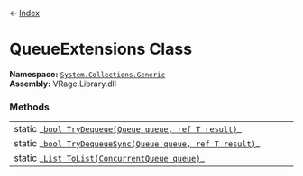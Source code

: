 ← [Index](index)
# QueueExtensions Class
**Namespace:** [`System.Collections.Generic`](System.Collections.Generic)  
**Assembly:** VRage.Library.dll  
### Methods
<table style="width:100%;display:table">
<tr><td>static _<a href="System.Collections.Generic.TryDequeue"><code>bool TryDequeue<T>(Queue<T> queue, ref T result)</code></a>_</td><td></td></tr>
<tr><td>static _<a href="System.Collections.Generic.TryDequeueSync"><code>bool TryDequeueSync<T>(Queue<T> queue, ref T result)</code></a>_</td><td></td></tr>
<tr><td>static _<a href="System.Collections.Generic.ToList"><code>List<T> ToList<T>(ConcurrentQueue<T> queue)</code></a>_</td><td></td></tr>
</table>
